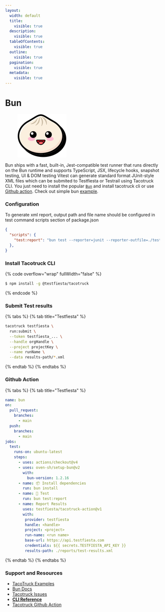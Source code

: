 ```yaml
---
layout:
  width: default
  title:
    visible: true
  description:
    visible: true
  tableOfContents:
    visible: true
  outline:
    visible: true
  pagination:
    visible: true
  metadata:
    visible: true
---
```


# Bun

<figure><img src="../../../.gitbook/assets/bun (1).svg" alt=""><figcaption></figcaption></figure>

Bun ships with a fast, built-in, Jest-compatible test runner that runs directly on the Bun runtime and supports TypeScript, JSX, lifecycle hooks, snapshot testing, UI & DOM testing Vitest can generate standard format JUnit-style XML files which can be submited to Testfiesta or Testrail using Tacotruck CLI. You just need to install the popular [`Bun`](https://bun.sh/docs) and install tacotruck cli or use [Github action](https://github.com/testfiesta/tacotruck-action). Check out simple bun [example](https://github.com/testfiesta/tacotruck-examples/tree/main/demo-bun-tf).

### Configuration

To generate xml report, output path and file name should be configured in  test command scripts section of package.json

```json
{
  "scripts": {
    "test:report": "bun test --reporter=junit --reporter-outfile=./test-results.xml"
  },
}
```

### Install Tacotruck CLI

{% code overflow="wrap" fullWidth="false" %}
```sh
$ npm install -g @testfiesta/tacotruck
```
{% endcode %}

### Submit Test results

{% tabs %}
{% tab title="Testfiesta" %}
```sh
tacotruck testfiesta \
  run:submit \
  --token testfiesta_... \
  --handle orgHandle \
  --project projectKey \
  --name runName \
  --data results-path/*.xml
```
{% endtab %}
{% endtabs %}

### Github Action

{% tabs %}
{% tab title="Testfiesta" %}
```yaml
name: bun
on:
  pull_request:
    branches:
      - main
  push:
    branches:
      - main
jobs:
  test:
    runs-on: ubuntu-latest
    steps:
      - uses: actions/checkout@v4
      - uses: oven-sh/setup-bun@v2
        with:
          bun-version: 1.2.16
      - name: 📦 Install dependencies
        run: bun install
      - name: 🧪 Test
        run: bun test:report
      - name: Report Results
        uses: testfiesta/tacotruck-action@v1
        with:
         provider: testfiesta
         handle: <handle>
         project: <project>
         run-name: <run name>
         base-url: https://api.testfiesta.com
         credentials: ${{ secrets.TESTFIESTA_API_KEY }}
         results-path: ./reports/test-results.xml
```
{% endtab %}
{% endtabs %}

### Support and Resources

* [TacoTruck Examples](https://github.com/testfiesta/tacotruck-examples)
* [Bun Docs](https://bun.com/docs)
* [Tacotruck Issues](https://github.com/testfiesta/tacotruck/issues)
* [**CLI Reference**](../../tacotruck-cli/)
* [Tacotruck Github Action](https://github.com/testfiesta/tacotruck-action)
